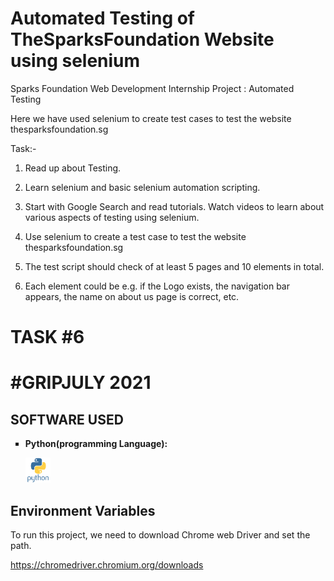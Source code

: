 # Automated Testing of TheSparksFoundation Website using selenium
Sparks Foundation Web Development Internship Project : Automated Testing

Here we have used selenium to create test cases to test the website 
thesparksfoundation.sg

Task:-
 
1. Read up about Testing. 

2. Learn selenium and basic selenium automation scripting.

3. Start with Google Search and read tutorials. Watch videos to 
learn about various aspects of testing using selenium.

4. Use selenium to create a test case to test the website 
thesparksfoundation.sg 

5. The test script should check of at least 5 pages and 10 
elements in total. 

6. Each element could be e.g. if the Logo exists, the navigation 
bar appears, the name on about us page is correct, etc. 

# TASK #6

#  #GRIPJULY 2021

## SOFTWARE USED
<ul type="square">
  <li> <b> Python(programming Language): </b>
     <p align="left"> 
       <a href="https://www.python.org/" target="_blank">
         <img src="https://raw.githubusercontent.com/devicons/devicon/master/icons/python/python-original-wordmark.svg" alt="python" width="40" height="40"/> 
       </a> 
</p>
   </li>
  </ul>
 

## Environment Variables

To run this project, we need to download Chrome web Driver and set the path.

https://chromedriver.chromium.org/downloads
